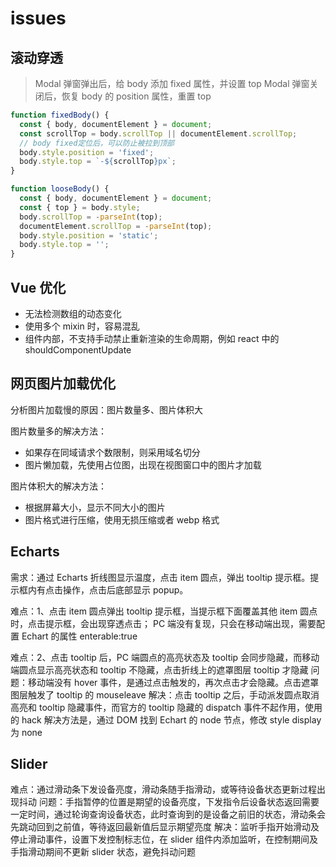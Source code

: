 <!--
 * @Author: your name
 * @Date: 2021-06-23 16:28:33
 * @LastEditTime: 2021-08-23 16:56:43
 * @LastEditors: Please set LastEditors
 * @Description: In User Settings Edit
 * @FilePath: \vue-note\Tips\issues.md
-->

# issues

## 滚动穿透

> Modal 弹窗弹出后，给 body 添加 fixed 属性，并设置 top
> Modal 弹窗关闭后，恢复 body 的 position 属性，重置 top

```js
function fixedBody() {
  const { body, documentElement } = document;
  const scrollTop = body.scrollTop || documentElement.scrollTop;
  // body fixed定位后，可以防止被拉到顶部
  body.style.position = 'fixed';
  body.style.top = `-${scrollTop}px`;
}

function looseBody() {
  const { body, documentElement } = document;
  const { top } = body.style;
  body.scrollTop = -parseInt(top);
  documentElement.scrollTop = -parseInt(top);
  body.style.position = 'static';
  body.style.top = '';
}
```

## Vue 优化

- 无法检测数组的动态变化
- 使用多个 mixin 时，容易混乱
- 组件内部，不支持手动禁止重新渲染的生命周期，例如 react 中的 shouldComponentUpdate

## 网页图片加载优化

分析图片加载慢的原因：图片数量多、图片体积大

图片数量多的解决方法：

- 如果存在同域请求个数限制，则采用域名切分
- 图片懒加载，先使用占位图，出现在视图窗口中的图片才加载

图片体积大的解决方法：

- 根据屏幕大小，显示不同大小的图片
- 图片格式进行压缩，使用无损压缩或者 webp 格式

## Echarts

需求：通过 Echarts 折线图显示温度，点击 item 圆点，弹出 tooltip 提示框。提示框内有点击操作，点击后底部显示 popup。

难点：1、点击 item 圆点弹出 tooltip 提示框，当提示框下面覆盖其他 item 圆点时，点击提示框，会出现穿透点击；
PC 端没有复现，只会在移动端出现，需要配置 Echart 的属性 enterable:true

难点：2、点击 tooltip 后，PC 端圆点的高亮状态及 tooltip 会同步隐藏，而移动端圆点显示高亮状态和 tooltip 不隐藏，点击折线上的遮罩图层 tooltip 才隐藏
问题：移动端没有 hover 事件，是通过点击触发的，再次点击才会隐藏。点击遮罩图层触发了 tooltip 的 mouseleave
解决：点击 tooltip 之后，手动派发圆点取消高亮和 tooltip 隐藏事件，而官方的 tooltip 隐藏的 dispatch 事件不起作用，使用的 hack 解决方法是，通过 DOM 找到 Echart 的 node 节点，修改 style display 为 none

## Slider

难点：通过滑动条下发设备亮度，滑动条随手指滑动，或等待设备状态更新过程出现抖动
问题：手指暂停的位置是期望的设备亮度，下发指令后设备状态返回需要一定时间，通过轮询查询设备状态，此时查询到的是设备之前旧的状态，滑动条会先跳动回到之前值，等待返回最新值后显示期望亮度
解决：监听手指开始滑动及停止滑动事件，设置下发控制标志位，在 slider 组件内添加监听，在控制期间及手指滑动期间不更新 slider 状态，避免抖动问题
